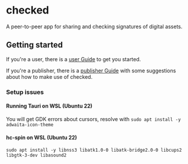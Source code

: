 # checked

A peer-to-peer app for sharing and checking signatures of digital assets.

## Getting started

If you're a user, there is a [user Guide](./docs/user-guide.md) to get you started.

If you're a publisher, there is a [publisher Guide](./docs/publisher-guide.md) with some suggestions about how to make
use of checked.

### Setup issues

#### Running Tauri on WSL (Ubuntu 22)

You will get GDK errors about cursors, resolve with `sudo apt install -y adwaita-icon-theme`

#### hc-spin on WSL (Ubuntu 22)

`sudo apt install -y libnss3 libatk1.0-0 libatk-bridge2.0-0 libcups2 libgtk-3-dev libasound2`

